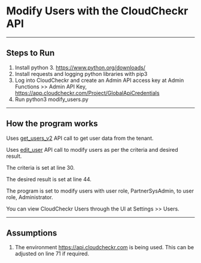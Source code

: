 # Modify Users with the CloudCheckr API

---

## Steps to Run

1. Install python 3. https://www.python.org/downloads/
2. Install requests and logging python libraries with pip3
3. Log into CloudCheckr and create an Admin API access key at Admin Functions >> Admin API Key, https://app.cloudcheckr.com/Project/GlobalApiCredentials
4. Run python3 modify_users.py <cloudcheckr-admin-api-key>

---

## How the program works

Uses [get_users_v2](https://success.cloudcheckr.com/article/kr5glkrmon-admin-api-reference-guide#get_users_v2) API call to get user data from the tenant.

Uses [edit_user](https://success.cloudcheckr.com/article/kr5glkrmon-admin-api-reference-guide#edit_user) API call to modify users as per the criteria and desired result.

The criteria is set at line 30. 

The desired result is set at line 44.

The program is set to modify users with user role, PartnerSysAdmin, to user role, Administrator.

You can view CloudCheckr Users through the UI at Settings >> Users.

---

## Assumptions

1. The environment https://api.cloudcheckr.com is being used. This can be adjusted on line 71 if required.